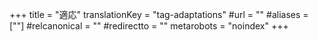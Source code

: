+++
title = "適応"
translationKey = "tag-adaptations"
#url = ""
#aliases = [""]
#relcanonical = ""
#redirectto = ""
metarobots = "noindex"
+++
